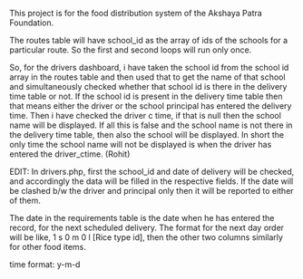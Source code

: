 This project is for the food distribution system of the Akshaya Patra Foundation.

The routes table will have school_id as the array of ids of the schools for a particular route.
So the first and second loops will run only once.

So, for the drivers dashboard, i have taken the school id from the school id array in the routes
table and then used that to get the name of that school and simultaneously checked whether that school id
is there in the delivery time table or not. If the school id is present in the delivery time table then
that means either the driver or the school principal has entered the delivery time. Then i have checked
the driver c time, if that is null then the school name will be displayed. If all this is false and the
school name is not there in the delivery time table, then also the school will be displayed. In short the
only time the school name will not be displayed is when the driver has entered the driver_ctime. (Rohit)

EDIT: In drivers.php, first the school_id and date of delivery will be checked, and accordingly the data will
be filled in the respective fields. If the date will be clashed b/w the driver and principal only then it will
be reported to either of them.

The date in the requirements table is the date when he has entered the record, for the next scheduled delivery.
The format for the next day order will be like, 1 s 0 m 0 l [Rice type id], then the other two columns similarly for
other food items.

time format: y-m-d
